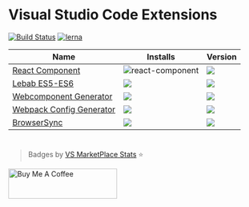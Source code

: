 # Visual Studio Code Extensions

[![Build Status](https://github.com/jeremyrajan/vscode-exts/actions/workflows/main.yml/badge.svg)](https://github.com/jeremyrajan/vscode-exts/actions/workflows/main.yml)
[![lerna](https://img.shields.io/badge/maintained%20with-lerna-cc00ff.svg)](https://lernajs.io/)

| Name                          | Installs                                                                                                                       | Version                                                                                                                |
| ----------------------------- | ------------------------------------------------------------------------------------------------------------------------------ | ---------------------------------------------------------------------------------------------------------------------- |
| [React Component][1]          | ![react-component](https://vs-marketplace-stats.jeremyrajan.now.sh/api/badge.svg?itemName=jeremyrajan.react-component&install) | ![](https://vs-marketplace-stats.jeremyrajan.now.sh/api/badge.svg?itemName=jeremyrajan.react-component&version)        |
| [Lebab ES5-ES6][2]            | ![](https://vs-marketplace-stats.jeremyrajan.now.sh/api/badge.svg?itemName=jeremyrajan.vscode-lebab&install)                   | ![](https://vs-marketplace-stats.jeremyrajan.now.sh/api/badge.svg?itemName=jeremyrajan.vscode-lebab&version)           |
| [Webcomponent Generator][3]   | ![](https://vs-marketplace-stats.jeremyrajan.now.sh/api/badge.svg?itemName=jeremyrajan.webcomponent-generator&install)         | ![](https://vs-marketplace-stats.jeremyrajan.now.sh/api/badge.svg?itemName=jeremyrajan.webcomponent-generator&version) |
| [Webpack Config Generator][4] | ![](https://vs-marketplace-stats.jeremyrajan.now.sh/api/badge.svg?itemName=jeremyrajan.webpack&install)                        | ![](https://vs-marketplace-stats.jeremyrajan.now.sh/api/badge.svg?itemName=jeremyrajan.webpack&version)                |
| [BrowserSync][5]              | ![](https://vs-marketplace-stats.jeremyrajan.now.sh/api/badge.svg?itemName=jeremyrajan.browsersync&install)                    | ![](https://vs-marketplace-stats.jeremyrajan.now.sh/api/badge.svg?itemName=jeremyrajan.browsersync&version)            |

#

> Badges by [VS MarketPlace Stats](https://github.com/jeremyrajan/vs-marketplace-stats) :star:

[1]: https://marketplace.visualstudio.com/items?itemName=jeremyrajan.react-component
[2]: https://marketplace.visualstudio.com/items?itemName=jeremyrajan.vscode-lebab
[3]: https://marketplace.visualstudio.com/items?itemName=jeremyrajan.webcomponent-generator
[4]: https://marketplace.visualstudio.com/items?itemName=jeremyrajan.webpack
[5]: https://marketplace.visualstudio.com/items?itemName=jeremyrajan.browsersync


<a href="https://www.buymeacoffee.com/jeremyrajan" target="_blank"><img src="https://cdn.buymeacoffee.com/buttons/v2/default-yellow.png" alt="Buy Me A Coffee" style="height: 60px !important;width: 217px !important;" ></a>

